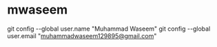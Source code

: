 # mwaseem
git config --global user.name "Muhammad Waseem"
git config --global user.email "muhammadwaseem129895@gmail.com"
